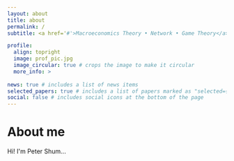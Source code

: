 ```yaml
---
layout: about
title: about
permalink: /
subtitle: <a href='#'>Macroeconomics Theory • Network • Game Theory</a>. Research group or Department Name.

profile:
  align: topright
  image: prof_pic.jpg
  image_circular: true # crops the image to make it circular
  more_info: >
   
news: true # includes a list of news items
selected_papers: true # includes a list of papers marked as "selected={true}"
social: false # includes social icons at the bottom of the page
---
```


# About me
Hi! I'm Peter Shum...